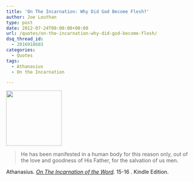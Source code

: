 ```yaml
---
title: 'On The Incarnation: Why Did God Become Flesh?'
author: Joe Louthan
type: post
date: 2012-07-24T00:00:00+00:00
url: /quotes/on-the-incarnation-why-did-god-become-flesh/
dsq_thread_id:
  - 2016918603
categories:
  - Quotes
tags:
  - Athanasius
  - On the Incarnation

---
```

[<img src="https://i2.wp.com/theologic.us/wp-content/uploads/2012/11/christ-shepherd-staff.jpg?resize=150%2C150" alt="" title="christ-shepherd-staff" width="150" height="150" class="alignright size-thumbnail wp-image-1335" srcset="https://i2.wp.com/theologic.us/wp-content/uploads/2012/11/christ-shepherd-staff.jpg?resize=150%2C150 150w, https://i2.wp.com/theologic.us/wp-content/uploads/2012/11/christ-shepherd-staff.jpg?zoom=2&resize=150%2C150 300w" sizes="(max-width: 150px) 100vw, 150px" data-recalc-dims="1" />][1]

> He has been manifested in a human body for this reason only, out of the love and goodness of His Father, for the salvation of us men.

Athanasius. <a href="https://www.amazon.com/dp/B003CYLD5C/ref=as_li_ss_til?tag=iamlipr-20&camp=0&creative=0&linkCode=as4&creativeASIN=B003CYLD5C&adid=1S8V1F2MD1Y96Z9KJAFC&" target="_blank"><em>On The Incarnation of the Word</em></a>. 15-16 . Kindle Edition.

 [1]: https://i2.wp.com/theologic.us/wp-content/uploads/2012/11/christ-shepherd-staff.jpg